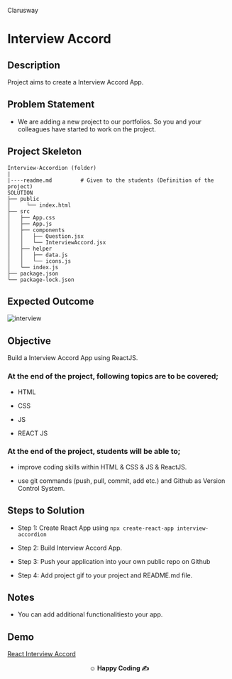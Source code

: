 <p>Clarusway<img align="right"
  src="https://secure.meetupstatic.com/photos/event/3/1/b/9/600_488352729.jpeg"  width="15px"></p>

# Interview Accord

## Description

Project aims to create a Interview Accord App.

## Problem Statement

- We are adding a new project to our portfolios. So you and your colleagues have started to work on the project.

## Project Skeleton

```
Interview-Accordion (folder)
|
|----readme.md         # Given to the students (Definition of the project)
SOLUTION
├── public
│     └── index.html
├── src
│   ├── App.css
│   ├── App.js
│   ├── components
│   │   ├── Question.jsx
│   │   └── InterviewAccord.jsx
│   ├── helper
│   │   ├── data.js
│   │   └── icons.js
│   └── index.js
├── package.json
└── package-lock.json

```

## Expected Outcome

![interview](interview.gif)

## Objective

Build a Interview Accord App using ReactJS.

### At the end of the project, following topics are to be covered;

- HTML

- CSS

- JS

- REACT JS

### At the end of the project, students will be able to;

- improve coding skills within HTML & CSS & JS & ReactJS.

- use git commands (push, pull, commit, add etc.) and Github as Version Control System.

## Steps to Solution

- Step 1: Create React App using `npx create-react-app interview-accordion`

- Step 2: Build Interview Accord App.

- Step 3: Push your application into your own public repo on Github

- Step 4: Add project gif to your project and README.md file.

## Notes

- You can add additional functionalitiesto your app.

## Demo

<a href="https://interviewaccord.vercel.app/" target="_blank">React Interview Accord</a>

**<p align="center">&#9786; Happy Coding &#9997;</p>**
